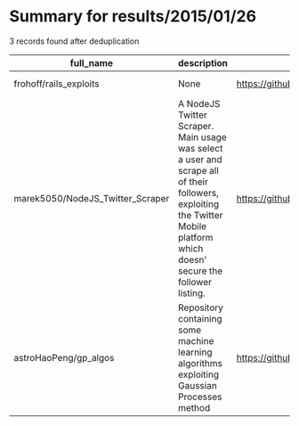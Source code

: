 
# Summary for results/2015/01/26
    
3 records found after deduplication

| full_name | description | html_url | matched_list | matched_count | pushed_at | size | stargazers_count | language | forks_count | vul_ids |
|----------------------------------|----------------------------------------------------------------------------------------------------------------------------------------------------------------------------|-----------------------------------------------------|----------------|-----------------|---------------------------|--------|--------------------|------------|---------------|-----------|
| frohoff/rails_exploits | None | https://github.com/frohoff/rails_exploits | ['exploit'] | 1 | 2015-01-26 00:57:53+00:00 | 120 | 21 | Ruby | 9 | [] |
| marek5050/NodeJS_Twitter_Scraper | A NodeJS Twitter Scraper. Main usage was select a user and scrape all of their followers, exploiting the Twitter Mobile platform which doesn' secure the follower listing. | https://github.com/marek5050/NodeJS_Twitter_Scraper | ['exploit'] | 1 | 2015-01-26 00:20:40+00:00 | 10788 | 0 | JavaScript | 0 | [] |
| astroHaoPeng/gp_algos | Repository containing some machine learning algorithms exploiting Gaussian Processes method | https://github.com/astroHaoPeng/gp_algos | ['exploit'] | 1 | 2015-01-26 21:59:35+00:00 | 45828 | 0 | | 0 | [] |
